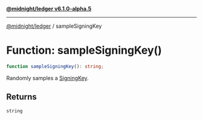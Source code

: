 [**@midnight/ledger v6.1.0-alpha.5**](../README.md)

***

[@midnight/ledger](../globals.md) / sampleSigningKey

# Function: sampleSigningKey()

```ts
function sampleSigningKey(): string;
```

Randomly samples a [SigningKey](../type-aliases/SigningKey.md).

## Returns

`string`

